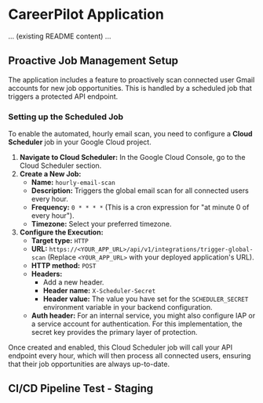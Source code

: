 # CareerPilot Application

... (existing README content) ...

## Proactive Job Management Setup

The application includes a feature to proactively scan connected user Gmail accounts for new job opportunities. This is handled by a scheduled job that triggers a protected API endpoint.

### Setting up the Scheduled Job

To enable the automated, hourly email scan, you need to configure a **Cloud Scheduler** job in your Google Cloud project.

1.  **Navigate to Cloud Scheduler:** In the Google Cloud Console, go to the Cloud Scheduler section.
2.  **Create a New Job:**
    *   **Name:** `hourly-email-scan`
    *   **Description:** Triggers the global email scan for all connected users every hour.
    *   **Frequency:** `0 * * * *` (This is a cron expression for "at minute 0 of every hour").
    *   **Timezone:** Select your preferred timezone.
3.  **Configure the Execution:**
    *   **Target type:** `HTTP`
    *   **URL:** `https://<YOUR_APP_URL>/api/v1/integrations/trigger-global-scan` (Replace `<YOUR_APP_URL>` with your deployed application's URL).
    *   **HTTP method:** `POST`
    *   **Headers:**
        *   Add a new header.
        *   **Header name:** `X-Scheduler-Secret`
        *   **Header value:** The value you have set for the `SCHEDULER_SECRET` environment variable in your backend configuration.
    *   **Auth header:** For an internal service, you might also configure IAP or a service account for authentication. For this implementation, the secret key provides the primary layer of protection.

Once created and enabled, this Cloud Scheduler job will call your API endpoint every hour, which will then process all connected users, ensuring that their job opportunities are always up-to-date.
## CI/CD Pipeline Test - Staging
